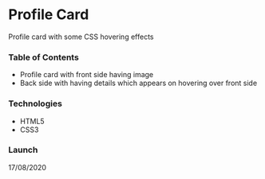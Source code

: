 # **Profile Card**
Profile card with some CSS hovering effects

### **Table of Contents**
- Profile card with front side having image
- Back side with having details which appears on hovering over front side

### **Technologies**
- HTML5
- CSS3

### **Launch**
17/08/2020
